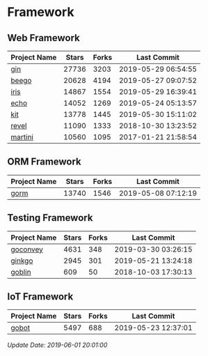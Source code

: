 # Framework

## Web Framework

| Project Name | Stars | Forks | Last Commit |
| ------------ | ----- | ----- | ----------- |
| [gin](https://github.com/gin-gonic/gin) | 27736 | 3203 | 2019-05-29 06:54:55 |
| [beego](https://github.com/astaxie/beego) | 20628 | 4194 | 2019-05-27 09:07:52 |
| [iris](https://github.com/kataras/iris) | 14867 | 1554 | 2019-05-29 16:39:41 |
| [echo](https://github.com/labstack/echo) | 14052 | 1269 | 2019-05-24 05:13:57 |
| [kit](https://github.com/go-kit/kit) | 13778 | 1445 | 2019-05-30 15:11:02 |
| [revel](https://github.com/revel/revel) | 11090 | 1333 | 2018-10-30 13:23:52 |
| [martini](https://github.com/go-martini/martini) | 10560 | 1095 | 2017-01-21 21:58:54 |

## ORM Framework

| Project Name | Stars | Forks | Last Commit |
| ------------ | ----- | ----- | ----------- |
| [gorm](https://github.com/jinzhu/gorm) | 13740 | 1546 | 2019-05-08 07:12:19 |

## Testing Framework

| Project Name | Stars | Forks | Last Commit |
| ------------ | ----- | ----- | ----------- |
| [goconvey](https://github.com/smartystreets/goconvey) | 4631 | 348 | 2019-03-30 03:26:15 |
| [ginkgo](https://github.com/onsi/ginkgo) | 2945 | 301 | 2019-05-21 13:24:18 |
| [goblin](https://github.com/franela/goblin) | 609 | 50 | 2018-10-03 17:30:13 |

## IoT Framework

| Project Name | Stars | Forks | Last Commit |
| ------------ | ----- | ----- | ----------- |
| [gobot](https://github.com/hybridgroup/gobot) | 5497 | 688 | 2019-05-23 12:37:01 |

*Update Date: 2019-06-01 20:01:00*